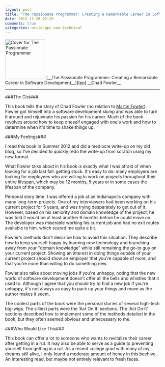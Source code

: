 ```yaml
---
layout: post
title: "The Passionate Programmer: Creating a Remarkable Career in Software Development"
date: 2012-11-26 22:20
comments: true
categories: write-ups non-technical
---
```


<img src="http://www.inquisitivechap.com/wp-content/uploads/2010/11/ThePassionateProgrammerCover.png" style="border: 0" width="130px" title="The Passionate Programmer: Creating a Remarkable Career in Software Development" alt="Cover for The Passionate Programmer" />  
[__The Passionate Programmer: Creating a Remarkable Career in Software Development__][tpp]  
__Chad Fowler__

[tpp]: http://www.amazon.com/gp/product/1934356344/ref=as_li_ss_tl?ie=UTF8&camp=1789&creative=390957&creativeASIN=1934356344&linkCode=as2&tag=larpriandthee-20

------

###The Gist###

This book tells the story of Chad Fowler (no relation to [Martin Fowler][mf]). Fowler got himself into a software development slump and was able to turn it around and rejuvinate his passion for his career. Much of the book revolves around how to keep oneself engaged with one's work and how to determine when it's time to shake things up.

[mf]: http://martinfowler.com/

###My Feelings###

I read this book in Summer 2012 and did a mediocre write-up on my old blog, so I've decided to quickly redo the write-up from scratch using my new format.

What Fowler talks about in his book is exactly what I was afraid of when looking for a job last fall: getting stuck. It's easy to do: many employers are looking for employees who are willing to work on projects throughout their entire lifespan, which may be 12 months, 5 years or in some cases the lifespan of the company.

Personal story time. I was offered a job at an Indianapolis company with many long-term projects. One of my interviewers had been working on his current project for 5 years, and was trying desparately to get out of it. However, based on his seniority and domain knowledge of the project, he was told it would be at least another 6 months before he could move on. The developer was miserable working his current job and had no exit routes available to him, which scared me quite a bit.

Fowler's methods don't describe how to avoid this situation. They describe how to keep yourself happy by learning new technology and branching away from your "domain knowledge" while still remaining the go-to guy on your current project. Showing an interest in doing things outside of your current project should show an employer that you're capable of more, and that you're more than willing to do something new.

Fowler also talks about moving jobs if you're unhappy, noting that the new world of software development doesn't offer all the bells and whistles that it used to. Although I agree that you should try to find a new job if you're unhappy, it's not always as easy to pack up your things and move as the author makes it seem.

The coolest parts of the book were the personal stories of several high-tech big-wigs. The silliest parts were the 'Act On It' sections. The 'Act On It' sections described how to implement some of the methods detailed in the book, but they often seemed obvious and unnecessary to me.

###Who Would Like This###

This book can offer a lot to someone who wants to revitalize their career after getting in a rut. It may also be able to serve as a guide to preventing yourself from getting in a rut. As a recent college grad with many of my dreams still alive, I only found a moderate amount of honey in this beehive. An interesting read, but maybe not entirely relevant to fresh faces.
